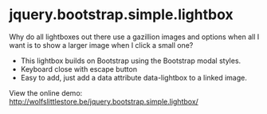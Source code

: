 # jquery.bootstrap.simple.lightbox

Why do all lightboxes out there use a gazillion images and options when all I want is to show a larger image when I click a small one?

* This lightbox builds on Bootstrap using the Bootstrap modal styles.
* Keyboard close with escape button
* Easy to add, just add a data attribute data-lightbox to a linked image.

View the online demo: http://wolfslittlestore.be/jquery.bootstrap.simple.lightbox/
